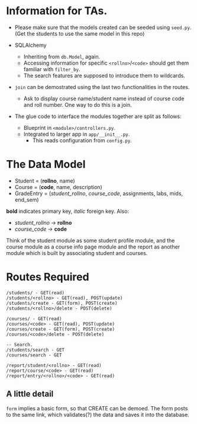 Information for TAs.
===

- Please make sure that the models created can be seeded using
  `seed.py`. (Get the students to use the same model in this
  repo)

- SQLAlchemy
    - Inheriting from `db.Model`, again.
    - Accessing information for specific `<rollno>`/`<code>`
      should get them familiar with `filter_by`.
    - The search features are supposed to introduce them to wildcards.

- `join` can be demostrated using the last two functionalities in the routes.
    - Ask to display course name/student name instead of course code and roll number.
      One way to do this is a join.

- The glue code to interface the modules together are split as follows:
    - Blueprint in `<module>/controllers.py`.
    - Integrated to larger app in `app/__init__.py`.
        - This reads configuration from `config.py`.

# The Data Model

* Student = (**rollno**, name)
* Course = (**code**, name, description)
* GradeEntry = (*student_rollno*, *course_code*, assignments, labs, mids, end_sem)

**bold** indicates primary key, *italic* foreign key. Also:
* *student_rollno* -> **rollno**
* *course_code* -> **code**

Think of the student module as some student profile module, and the course
module as a course info page module and the report as another module which is
built by associating student and courses.


# Routes Required

```
/students/ - GET(read)
/students/<rollno> - GET(read), POST(update)
/students/create - GET(form), POST(create)
/students/<rollno>/delete - POST(delete)

/courses/ - GET(read)
/courses/<code> - GET(read), POST(update)
/courses/create - GET(form), POST(create)
/courses/<code>/delete - POST(delete)

-- Search. 
/students/search - GET
/courses/search - GET

/report/student/<rollno> - GET(read)
/report/course/<code> - GET(read)
/report/entry/<rollno>/<code> - GET(read)
```

## A little detail

`form` implies a basic form, so that CREATE can be demoed. The form posts to
the same link, which validates(?) the data and saves it into the database.

